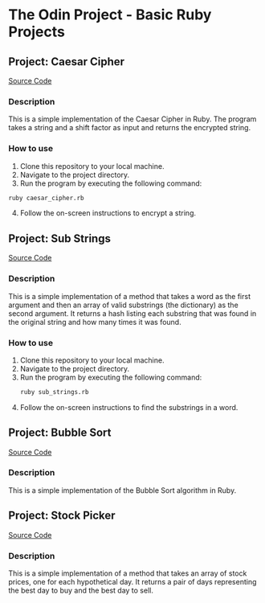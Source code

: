 # The Odin Project - Basic Ruby Projects

## Project: Caesar Cipher

[Source Code](caesar_cipher/)

### Description
This is a simple implementation of the Caesar Cipher in Ruby. The program takes
a string and a shift factor as input and returns the encrypted string.

### How to use
1. Clone this repository to your local machine.
2. Navigate to the project directory.
3. Run the program by executing the following command:
```bash
ruby caesar_cipher.rb
```
4. Follow the on-screen instructions to encrypt a string.

## Project: Sub Strings

[Source Code](substrings/)

### Description

This is a simple implementation of a method that takes a word as the first
argument and then an array of valid substrings (the dictionary) as the second
argument. It returns a hash listing each substring that was found in the original
string and how many times it was found.

### How to use
1. Clone this repository to your local machine.
2. Navigate to the project directory.
3. Run the program by executing the following command:
    ```bash
    ruby sub_strings.rb
    ```
4. Follow the on-screen instructions to find the substrings in a word.


## Project: Bubble Sort

[Source Code](bubble_sort/)

### Description

This is a simple implementation of the Bubble Sort algorithm in Ruby.


## Project: Stock Picker

[Source Code](stock_picker/)

### Description

This is a simple implementation of a method that takes an array of stock prices,
one for each hypothetical day. It returns a pair of days representing the best
day to buy and the best day to sell.
